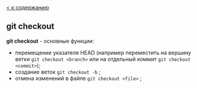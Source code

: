 [< к содержанию](./readme.md)

## git checkout

**git checkout** - основные функции:

- перемещение указателя HEAD (например переместить на вершину ветки `git checkout <branch>` или на отдельный коммит `git checkout <commit>`);
- создание веток `git checkout -b` ;
- отмена изменений в файле `git checkout <file>` ;